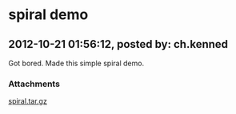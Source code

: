 # spiral demo

## 2012-10-21 01:56:12, posted by: ch.kenned

Got bored. Made this simple spiral demo.

### Attachments

[spiral.tar.gz](spiral.tar.gz)